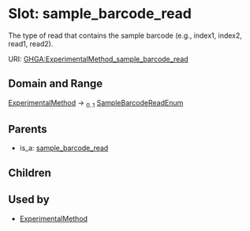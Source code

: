 
# Slot: sample_barcode_read


The type of read that contains the sample barcode (e.g., index1, index2, read1, read2).

URI: [GHGA:ExperimentalMethod_sample_barcode_read](https://w3id.org/GHGA/ExperimentalMethod_sample_barcode_read)


## Domain and Range

[ExperimentalMethod](ExperimentalMethod.md) &#8594;  <sub>0..1</sub> [SampleBarcodeReadEnum](SampleBarcodeReadEnum.md)

## Parents

 *  is_a: [sample_barcode_read](sample_barcode_read.md)

## Children


## Used by

 * [ExperimentalMethod](ExperimentalMethod.md)
